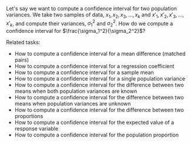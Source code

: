 
Let's say we want to compute a confidence interval for two population variances.
We take two samples of data, $x_1, x_2, x_3, \ldots, x_k$ and $x'_1, x'_2, x'_3, \ldots, x'_k$,
and compute their variances, $\sigma_1^2$ and $\sigma_2^2$.
How do we compute a confidence interval for $\frac{\sigma_1^2}{\sigma_2^2}$?

Related tasks:

 * How to compute a confidence interval for a mean difference (matched pairs)
 * How to compute a confidence interval for a regression coefficient
 * How to compute a confidence interval for a sample mean
 * How to compute a confidence interval for a single population variance
 * How to compute a confidence interval for the difference between two means when both population variances are known
 * How to compute a confidence interval for the difference between two means when population variances are unknown
 * How to compute a confidence interval for the difference between two proportions
 * How to compute a confidence interval for the expected value of a response variable
 * How to compute a confidence interval for the population proportion
